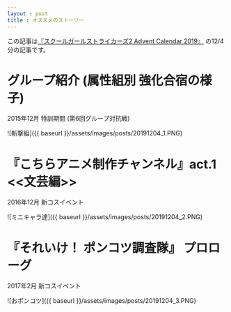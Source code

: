 ```yaml
---
layout : post
title : オススメのストーリー
---
```


この記事は[『スクールガールストライカーズ2 Advent Calendar 2019』](https://adventar.org/calendars/4503) の12/4分の記事です。

# グループ紹介 (属性組別 強化合宿の様子) 
2015年12月 特訓期間 (第6回グループ対抗戦)

![斬撃組]({{ baseurl }}/assets/images/posts/20191204_1.PNG)

# 『こちらアニメ制作チャンネル』act.1 <<文芸編>>
2016年12月 新コスイベント

![ミニキャラ達]({{ baseurl }}/assets/images/posts/20191204_2.PNG)

# 『それいけ！ ポンコツ調査隊』 プロローグ
2017年2月 新コスイベント

![おポンコツ]({{ baseurl }}/assets/images/posts/20191204_3.PNG)